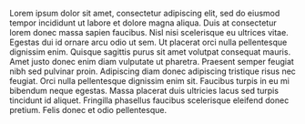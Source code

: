 Lorem ipsum dolor sit amet, consectetur adipiscing elit, sed do eiusmod tempor incididunt ut labore et dolore magna aliqua. Duis at consectetur lorem donec massa sapien faucibus. Nisl nisi scelerisque eu ultrices vitae. Egestas dui id ornare arcu odio ut sem. Ut placerat orci nulla pellentesque dignissim enim. Quisque sagittis purus sit amet volutpat consequat mauris. Amet justo donec enim diam vulputate ut pharetra. Praesent semper feugiat nibh sed pulvinar proin. Adipiscing diam donec adipiscing tristique risus nec feugiat. Orci nulla pellentesque dignissim enim sit. Faucibus turpis in eu mi bibendum neque egestas. Massa placerat duis ultricies lacus sed turpis tincidunt id aliquet. Fringilla phasellus faucibus scelerisque eleifend donec pretium. Felis donec et odio pellentesque.


